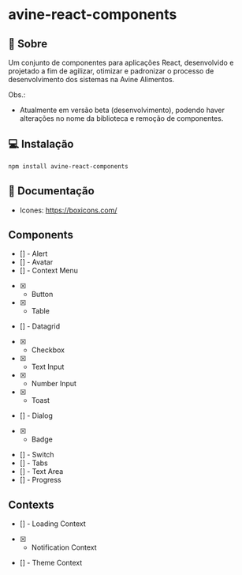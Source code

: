 # avine-react-components

## 🔎 Sobre
Um conjunto de componentes para aplicações React, desenvolvido e projetado a fim de agilizar, 
otimizar e padronizar o processo de desenvolvimento dos sistemas na Avine Alimentos.

Obs.: 
- Atualmente em versão beta (desenvolvimento), podendo haver alterações 
no nome da biblioteca e remoção de componentes.

## 💻 Instalação

```sh
npm install avine-react-components
```

## 📖 Documentação
- Icones: https://boxicons.com/

## Components
- [] - Alert
- [] - Avatar
- [] - Context Menu
- [x] - Button
- [x] - Table
- [] - Datagrid
- [x] - Checkbox
- [x] - Text Input
- [x] - Number Input
- [x] - Toast
- [] - Dialog
- [x] - Badge
- [] - Switch
- [] - Tabs
- [] - Text Area
- [] - Progress

## Contexts
- [] - Loading Context
- [x] - Notification Context
- [] - Theme Context
